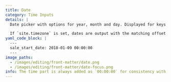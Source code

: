 ```yaml
---
title: Date
category: Time Inputs
details: |
  Date picker with options for year, month and day. Displayed for keys ending in `_date` and date values.

  If `site.timezone` is set, dates are output with the matching offset suffix. If unset, dates are output in UTC (without an offset suffix).
yaml_code_block: |
  ---
  sale_start_date: 2018-01-09 00:00:00
  ---
image_paths:
  - /images/editing/front-matter/date.png
  - /images/editing/front-matter/date-focus.png
info: The time part is always added as `00:00:00` for consistency with *Date Time* fields and sorting comparisons in Liquid.
---
```


